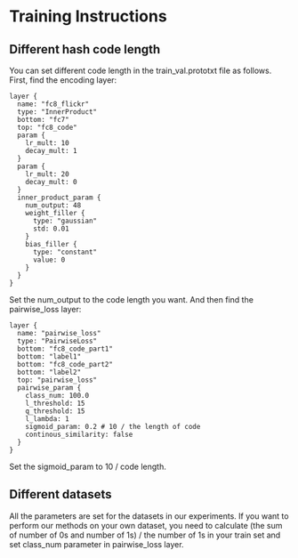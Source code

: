# Training Instructions
## Different hash code length
You can set different code length in the train_val.prototxt file as follows.
First, find the encoding layer:
```
layer {
  name: "fc8_flickr"
  type: "InnerProduct"
  bottom: "fc7"
  top: "fc8_code"
  param {
    lr_mult: 10
    decay_mult: 1
  }
  param {
    lr_mult: 20
    decay_mult: 0
  }
  inner_product_param {
    num_output: 48
    weight_filler {
      type: "gaussian"
      std: 0.01
    }
    bias_filler {
      type: "constant"
      value: 0
    }
  }
}
```
Set the num_output to the code length you want.
And then find the pairwise_loss layer:
```
layer {
  name: "pairwise_loss"
  type: "PairwiseLoss"
  bottom: "fc8_code_part1"
  bottom: "label1"
  bottom: "fc8_code_part2"
  bottom: "label2"
  top: "pairwise_loss"
  pairwise_param {
    class_num: 100.0
    l_threshold: 15
    q_threshold: 15
    l_lambda: 1
    sigmoid_param: 0.2 # 10 / the length of code
    continous_similarity: false
  }
}
```
Set the sigmoid_param to 10 / code length.

## Different datasets
All the parameters are set for the datasets in our experiments. If you want to perform our methods on your own dataset, you need to calculate (the sum of number of 0s and number of 1s) / the number of 1s in your train set and set class_num parameter in pairwise_loss layer.
